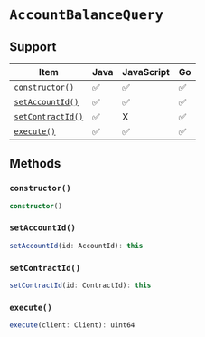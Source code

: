 # `AccountBalanceQuery`

## Support

| Item | Java | JavaScript | Go
| - | - | - | - |
| [`constructor()`](#new) | ✅ | ✅ | ✅
| [`setAccountId()`](#setAccountId) | ✅ | ✅ | ✅
| [`setContractId()`](#setContractId) | ✅ | X | ✅
| [`execute()`](#execute) | ✅ | ✅ | ✅

## Methods

### `constructor()`

```typescript
constructor()
```

### `setAccountId()`

```typescript
setAccountId(id: AccountId): this
```

### `setContractId()`

```typescript
setContractId(id: ContractId): this
```

### `execute()`

```typescript
execute(client: Client): uint64
```
